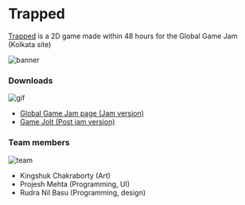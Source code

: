 # Trapped

[Trapped](http://rudranilbasu.me/assets/trapped/) is a 2D game made within 48 hours for the Global Game Jam (Kolkata site)

![banner](http://rudranilbasu.me/img/assets/trapped/Banner.png)

### Downloads

![gif](https://i.gjcdn.net/data/games/3/67/229317/media/game-description/banner-yutrhxez.gif)

* [Global Game Jam page (Jam version)](http://globalgamejam.org/2017/games/trapped)
* [Game Jolt (Post jam version)](http://gamejolt.com/games/trapped/229317)

### Team members

![team](http://ggj.s3.amazonaws.com/styles/game_sidebar__wide/s3/games/team_pictures/lmao_1.jpg?itok=7l1Yy0L_)

* Kingshuk Chakraborty (Art)
* Projesh Mehta (Programming, UI)
* Rudra Nil Basu (Programming, design)
